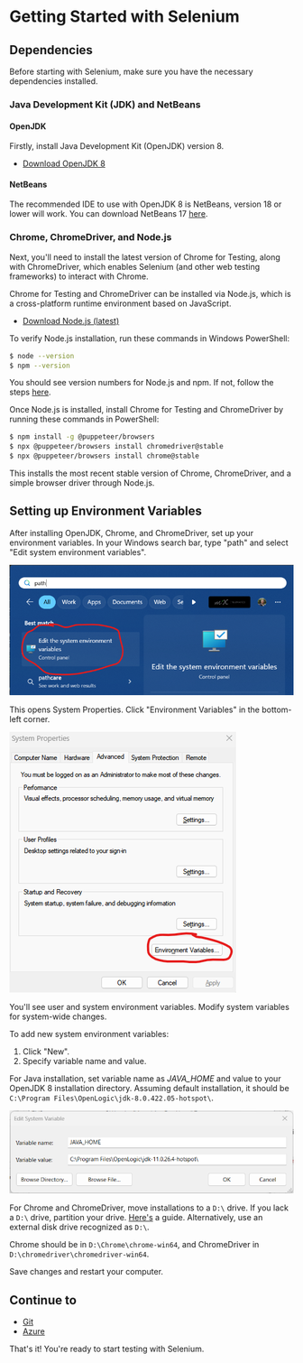 # Getting Started with Selenium

## Dependencies

Before starting with Selenium, make sure you have the necessary dependencies installed.

### Java Development Kit (JDK) and NetBeans

#### OpenJDK
Firstly, install Java Development Kit (OpenJDK) version 8.

- [Download OpenJDK 8](https://builds.openlogic.com/downloadJDK/openlogic-openjdk/8u422-b05/)

#### NetBeans

The recommended IDE to use with OpenJDK 8 is NetBeans, version 18 or lower will work. You can download NetBeans 17 [here](https://archive.apache.org/dist/netbeans/netbeans-installers/17/).

### Chrome, ChromeDriver, and Node.js

Next, you'll need to install the latest version of Chrome for Testing, along with ChromeDriver, which enables Selenium (and other web testing frameworks) to interact with Chrome.

Chrome for Testing and ChromeDriver can be installed via Node.js, which is a cross-platform runtime environment based on JavaScript.

- [Download Node.js (latest)](https://nodejs.org/en)

To verify Node.js installation, run these commands in Windows PowerShell:
```bash
$ node --version
$ npm --version
```
You should see version numbers for Node.js and npm. If not, follow the steps [here](#setting-up-environment-variables).

Once Node.js is installed, install Chrome for Testing and ChromeDriver by running these commands in PowerShell:
```bash
$ npm install -g @puppeteer/browsers
$ npx @puppeteer/browsers install chromedriver@stable
$ npx @puppeteer/browsers install chrome@stable
```
This installs the most recent stable version of Chrome, ChromeDriver, and a simple browser driver through Node.js.

## Setting up Environment Variables

After installing OpenJDK, Chrome, and ChromeDriver, set up your environment variables. In your Windows search bar, type "path" and select "Edit system environment variables".

![Edit System Environment Variables](image.png)

This opens System Properties. Click "Environment Variables" in the bottom-left corner.

![Environment Variables](image-1.png)

You'll see user and system environment variables. Modify system variables for system-wide changes.

To add new system environment variables:
1. Click "New".
2. Specify variable name and value.

For Java installation, set variable name as *JAVA_HOME* and value to your OpenJDK 8 installation directory. Assuming default installation, it should be `C:\Program Files\OpenLogic\jdk-8.0.422.05-hotspot\`.

![JAVA_HOME](image-3.png)

For Chrome and ChromeDriver, move installations to a `D:\` drive. If you lack a `D:\` drive, partition your drive. [Here's](https://support.microsoft.com/en-us/windows/create-and-format-a-hard-disk-partition-bbb8e185-1bda-ecd1-3465-c9728f7d7d2e) a guide. Alternatively, use an external disk drive recognized as `D:\`.

Chrome should be in `D:\Chrome\chrome-win64`, and ChromeDriver in `D:\chromedriver\chromedriver-win64`.

Save changes and restart your computer.

## Continue to
- [Git](getting-started/web-testing/git.md)
- [Azure](getting-started/web-testing/azure.md)

That's it! You're ready to start testing with Selenium.